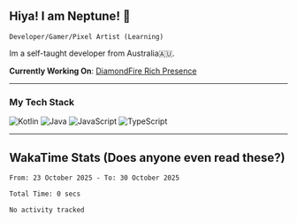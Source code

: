 ## Hiya! I am Neptune! 👋

`Developer/Gamer/Pixel Artist (Learning)`

Im a self-taught developer from Australia🇦🇺.

**Currently Working On**: [DiamondFire Rich Presence](https://github.com/neptunethefox/DiamondFireRPC)

---

### My Tech Stack
<img src="https://img.shields.io/badge/kotlin-%230095d5.svg?logo=kotlin&logoColor=white&style=for-the-badge" alt="Kotlin" /> <img src="https://img.shields.io/badge/java-%23ed8b00.svg?logo=openjdk&logoColor=white&style=for-the-badge" alt="Java" /> <img src="https://img.shields.io/badge/javascript-%23323330.svg?logo=javascript&logoColor=%23F7DF1E&style=for-the-badge" alt="JavaScript" /> <img src="https://img.shields.io/badge/typescript-%23007acc.svg?logo=typescript&logoColor=white&style=for-the-badge" alt="TypeScript" />

---
## WakaTime Stats (Does anyone even read these?)

<!--START_SECTION:waka-->

```txt
From: 23 October 2025 - To: 30 October 2025

Total Time: 0 secs

No activity tracked
```

<!--END_SECTION:waka-->
